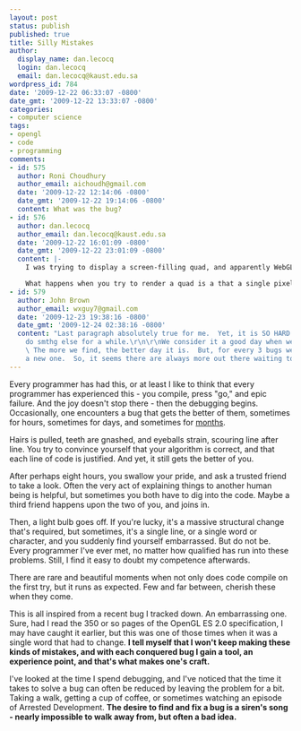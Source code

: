 ```yaml
---
layout: post
status: publish
published: true
title: Silly Mistakes
author:
  display_name: dan.lecocq
  login: dan.lecocq
  email: dan.lecocq@kaust.edu.sa
wordpress_id: 784
date: '2009-12-22 06:33:07 -0800'
date_gmt: '2009-12-22 13:33:07 -0800'
categories:
- computer science
tags:
- opengl
- code
- programming
comments:
- id: 575
  author: Roni Choudhury
  author_email: aichoudh@gmail.com
  date: '2009-12-22 12:14:06 -0800'
  date_gmt: '2009-12-22 19:14:06 -0800'
  content: What was the bug?
- id: 576
  author: dan.lecocq
  author_email: dan.lecocq@kaust.edu.sa
  date: '2009-12-22 16:01:09 -0800'
  date_gmt: '2009-12-22 23:01:09 -0800'
  content: |-
    I was trying to display a screen-filling quad, and apparently WebGL (and OpenGL ES 2) doesn't support GL_QUADS, but switching to GL_TRIANGLE_STRIP seems to have solved, though I'm only getting one of the triangles that way.

    What happens when you try to render a quad is a that a single pixel is drawn, and it appears to be on the interior of the primitive, but it's hard to tell.
- id: 579
  author: John Brown
  author_email: wxguy7@gmail.com
  date: '2009-12-23 19:38:16 -0800'
  date_gmt: '2009-12-24 02:38:16 -0800'
  content: "Last paragraph absolutely true for me.  Yet, it is SO HARD to let go and
    do smthg else for a while.\r\n\r\nWe consider it a good day when we find a bug.
    \ The more we find, the better day it is.  But, for every 3 bugs we find, we introduce
    a new one.  So, it seems there are always more out there waiting to be discovered...."
---
```

Every programmer has had this, or at least I like to think that every programmer has experienced this - you compile, press "go," and epic failure.  And the joy doesn't stop there - then the debugging begins.  Occasionally, one encounters a bug that gets the better of them, sometimes for hours, sometimes for days, and sometimes for [months](http://en.wikipedia.org/wiki/Pentium_FDIV_bug).

Hairs is pulled, teeth are gnashed, and eyeballs strain, scouring line after line.  You try to convince yourself that your algorithm is correct, and that each line of code is justified.  And yet, it still gets the better of you.

After perhaps eight hours, you swallow your pride, and ask a trusted friend to take a look.  Often the very act of explaining things to another human being is helpful, but sometimes you both have to dig into the code.  Maybe a third friend happens upon the two of you, and joins in.

Then, a light bulb goes off.  If you're lucky, it's a massive structural change that's required, but sometimes, it's a single line, or a single word or character, and you suddenly find yourself embarrassed.  But do not be.  Every programmer I've ever met, no matter how qualified has run into these problems.  Still, I find it easy to doubt my competence afterwards.

There are rare and beautiful moments when not only does code compile on the first try, but it runs as expected.  Few and far between, cherish these when they come.

This is all inspired from a recent bug I tracked down.  An embarrassing one.  Sure, had I read the 350 or so pages of the OpenGL ES 2.0 specification, I may have caught it earlier, but this was one of those times when it was a single word that had to change.  __I tell myself that I won't keep making these kinds of mistakes, and with each conquered bug I gain a tool, an experience point, and that's what makes one's craft.__

I've looked at the time I spend debugging, and I've noticed that the time it takes to solve a bug can often be reduced by leaving the problem for a bit.  Taking a walk, getting a cup of coffee, or sometimes watching an episode of Arrested Development.  __The desire to find and fix a bug is a siren's song - nearly impossible to walk away from, but often a bad idea.__
